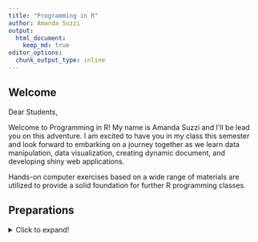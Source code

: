 ```yaml
---
title: "Programming in R"
author: Amanda Suzzi
output:
  html_document:
    keep_md: true
editor_options: 
  chunk_output_type: inline
---
```


Welcome
------------
Dear Students,

Welcome to Programming in R! My name is Amanda Suzzi and I'll be lead
you on this adventure. I am excited to have you in my class this
semester and look forward to embarking on a journey together as we learn
data manipulation, data visualization, creating dynamic document, and
developing shiny web applications.

Hands-on computer exercises based on a wide range of materials are
utilized to provide a solid foundation for further R programming
classes.

Preparations
------------
<details>
  <summary>Click to expand!</summary>
  
My teaching is hands-on, and to follow these lessons, you must have R
and RStudio installed on their computers. You also need to be able to
install a number of R packages, create directories, and download files.

To avoid troubleshooting during the lessons, You should follow the
instruction below to download and install (or update) everything
beforehand.

### Install R and RStudio

R and RStudio are two separate pieces of software:

-   **R** is a programming language that is especially powerful for data
    exploration, visualization, and statistical analysis
-   **RStudio** is an integrated development environment (IDE) that
    makes using R easier. In this course we use RStudio to interact
    with R.

If you don't already have R and RStudio installed, follow the
instructions for your operating system below. You have to install R
before you install RStudio.

#### Windows

-   Download R from the [CRAN
    website](https://cran.r-project.org/bin/windows/base/release.htm).
-   Run the `.exe` file that was just downloaded
-   Go to the [RStudio download
    page](https://www.rstudio.com/products/rstudio/download/#download)
-   Under *Installers* select **RStudio x.yy.zzz - Windows
    Vista/7/8/10** (where x, y, and z represent version numbers)
-   Double click the file to install it
-   Once it's installed, open RStudio to make sure it works and you
    don't get any error messages.

##### MacOS

-   Download R from the [CRAN
    website](https://cran.r-project.org/bin/macosx/).
-   Select the `.pkg` file for the latest R version
-   Double click on the downloaded file to install R
-   It is also a good idea to install
    [XQuartz](https://www.xquartz.org/) (needed by some packages)
-   Go to the [RStudio download
    page](https://www.rstudio.com/products/rstudio/download/#download)
-   Under *Installers* select **RStudio x.yy.zzz - Mac OS X 10.6+
    (64-bit)** (where x, y, and z represent version numbers)
-   Double click the file to install RStudio
-   Once it's installed, open RStudio to make sure it works and you
    don't get any error messages.

##### Linux

-   Follow the instructions for your distribution from
    [CRAN](https://cloud.r-project.org/bin/linux), they provide
    information to get the most recent version of R for common
    distributions. For most distributions, you could use your package
    manager (e.g., for Debian/Ubuntu run `sudo apt-get install r-base`,
    and for Fedora `sudo yum install R`), but we don't recommend this
    approach as the versions provided by this are usually out of date.
    In any case, make sure you have at least R 3.3.1.
-   Go to the [RStudio download
    page](https://www.rstudio.com/products/rstudio/download/#download)
-   Under *Installers* select the version that matches your
    distribution, and install it with your preferred method (e.g., with
    Debian/Ubuntu `sudo dpkg -i   rstudio-x.yy.zzz-amd64.deb` at the
    terminal).
-   Once it's installed, open RStudio to make sure it works and you
    don't get any error messages.

### Update R and RStudio

If you already have R and RStudio installed, check if your R and RStudio
are up to date:

-   When you open RStudio your R version will be printed in the console
    on the bottom left. Alternatively, you can type `sessionInfo()` into
    the console. If your R version is 4.0.0 or later, you don't need to
    update R for this lesson. If your version of R is older than that,
    download and install the latest version of R from the R project
    website [for Windows](https://cran.r-project.org/bin/windows/base/),
    [for MacOS](https://cran.r-project.org/bin/macosx/), or [for
    Linux](https://cran.r-project.org/bin/linux/)
-   To update RStudio to the latest version, open RStudio and click on
    `Help" > Check for updates`. If a new version is available, quit
    RStudio, follow the instruction on screen.

Note: It is not necessary to remove old versions of R from your system,
but if you wish to do so you can [check
here.](https://cran.r-project.org/bin/windows/base/rw-FAQ.html#How-do-I-UNinstall-R_003f)

### Install required R package

During the course we will need a number of R packages. Packages contain
useful R code written by other people. We will use the package
`tidyverse`.

To try to install this package, open RStudio and copy and paste the
following command into the console window (look for a blinking cursor on
the bottom left), then press the Enter (Windows and Linux) or Return
(MacOS) to execute the command.

    install.package("tidyverse")

Alternatively, you can install the packages using RStudio's graphical
user interface by going to `Tools > Install Packages` and typing the
names of the packages separated by a comma.

R tries to download and install the packages on your machine. When the
installation has finished, you can try to load the packages by pasting
the following code into the console:

    library(tidyverse)

If you do not see an error, you are good to go!
</details>

